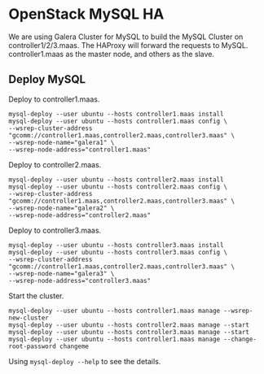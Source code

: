 # OpenStack MySQL HA

We are using Galera Cluster for MySQL to build the MySQL Cluster on controller1/2/3.maas. The HAProxy will forward the requests to MySQL.
controller1.maas as the master node, and others as the slave.

## Deploy MySQL

Deploy to controller1.maas.

    mysql-deploy --user ubuntu --hosts controller1.maas install
    mysql-deploy --user ubuntu --hosts controller1.maas config \
    --wsrep-cluster-address "gcomm://controller1.maas,controller2.maas,controller3.maas" \
    --wsrep-node-name="galera1" \
    --wsrep-node-address="controller1.maas"


Deploy to controller2.maas.

    mysql-deploy --user ubuntu --hosts controller2.maas install
    mysql-deploy --user ubuntu --hosts controller2.maas config \
    --wsrep-cluster-address "gcomm://controller1.maas,controller2.maas,controller3.maas" \
    --wsrep-node-name="galera2" \
    --wsrep-node-address="controller2.maas"

Deploy to controller3.maas.

    mysql-deploy --user ubuntu --hosts controller3.maas install
    mysql-deploy --user ubuntu --hosts controller3.maas config \
    --wsrep-cluster-address "gcomm://controller1.maas,controller2.maas,controller3.maas" \
    --wsrep-node-name="galera3" \
    --wsrep-node-address="controller3.maas"

Start the cluster.

    mysql-deploy --user ubuntu --hosts controller1.maas manage --wsrep-new-cluster
    mysql-deploy --user ubuntu --hosts controller2.maas manage --start
    mysql-deploy --user ubuntu --hosts controller3.maas manage --start
    mysql-deploy --user ubuntu --hosts controller1.maas manage --change-root-password changeme

Using `mysql-deploy --help` to see the details.
